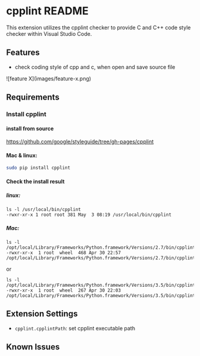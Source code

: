 # cpplint README

This extension utilizes the cpplint checker to provide C and C++ code style checker within Visual Studio Code.

## Features

* check coding style of cpp and c, when open and save source file

\!\[feature X\]\(images/feature-x.png\)


## Requirements

### Install cpplint

#### install from source
https://github.com/google/styleguide/tree/gh-pages/cpplint

#### Mac & linux:
```bash
sudo pip install cpplint
```

#### Check the install result
##### linux:
```text
ls -l /usr/local/bin/cpplint
-rwxr-xr-x 1 root root 381 May  3 08:19 /usr/local/bin/cpplint
```
##### Mac:
```
ls -l /opt/local/Library/Frameworks/Python.framework/Versions/2.7/bin/cpplint
-rwxr-xr-x  1 root  wheel  468 Apr 30 22:57 /opt/local/Library/Frameworks/Python.framework/Versions/2.7/bin/cpplint
```
or
```
ls -l /opt/local/Library/Frameworks/Python.framework/Versions/3.5/bin/cpplint
-rwxr-xr-x  1 root  wheel  267 Apr 30 22:03 /opt/local/Library/Frameworks/Python.framework/Versions/3.5/bin/cpplint
```

## Extension Settings

* `cpplint.cpplintPath`: set cpplint executable path

## Known Issues
